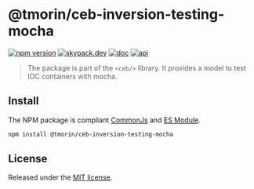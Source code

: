 # @tmorin/ceb-inversion-testing-mocha

[![npm version](https://badge.fury.io/js/%40tmorin%2Fceb-inversion-core.svg)](https://badge.fury.io/js/%40tmorin%2Fceb-inversion-testing-mocha)
[![skypack.dev](https://img.shields.io/badge/-skypack.dev-blueviolet.svg)](https://www.skypack.dev/view/@tmorin/ceb-inversion-testing-mocha)
[![doc](https://img.shields.io/badge/-doc-informational.svg)](https://tmorin.github.io/ceb)
[![api](https://img.shields.io/badge/-api-informational.svg)](https://tmorin.github.io/ceb/api/modules/_tmorin_ceb_inversion_testing_mocha.html)

> The package is part of the `<ceb/>` library.
> It provides a model to test IOC containers with mocha.

## Install

The NPM package is compliant [CommonJs](https://flaviocopes.com/commonjs) and [ES Module](https://flaviocopes.com/es-modules).

```bash
npm install @tmorin/ceb-inversion-testing-mocha
```

## License

Released under the [MIT license].

[Custom Elements (v1)]: https://html.spec.whatwg.org/multipage/custom-elements.html
[MIT license]: http://opensource.org/licenses/MIT
